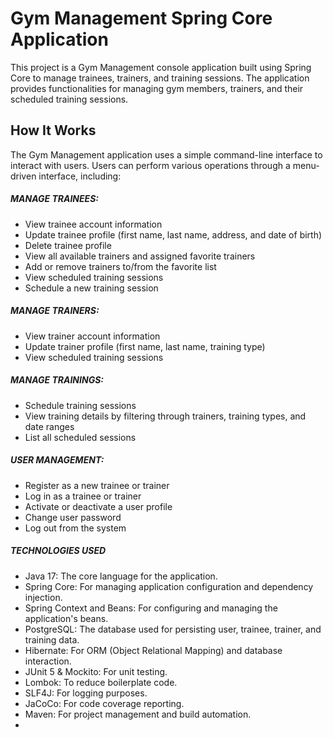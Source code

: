 ﻿# Gym Management Spring Core Application
This project is a Gym Management console application built using Spring Core to manage trainees, trainers, and training sessions. 
The application provides functionalities for managing gym members, trainers, and their scheduled training sessions. 

## How It Works
The Gym Management application uses a simple command-line interface to interact with users. 
Users can perform various operations through a menu-driven interface, including:

##### MANAGE TRAINEES:
* View trainee account information
* Update trainee profile (first name, last name, address, and date of birth)
* Delete trainee profile
* View all available trainers and assigned favorite trainers
* Add or remove trainers to/from the favorite list
* View scheduled training sessions
* Schedule a new training session

##### MANAGE TRAINERS:
* View trainer account information
* Update trainer profile (first name, last name, training type)
* View scheduled training sessions

##### MANAGE TRAININGS:
* Schedule training sessions
* View training details by filtering through trainers, training types, and date ranges
* List all scheduled sessions

##### USER MANAGEMENT:
* Register as a new trainee or trainer
* Log in as a trainee or trainer
* Activate or deactivate a user profile
* Change user password
* Log out from the system

##### TECHNOLOGIES USED
* Java 17: The core language for the application.
* Spring Core: For managing application configuration and dependency injection.
* Spring Context and Beans: For configuring and managing the application's beans.
* PostgreSQL: The database used for persisting user, trainee, trainer, and training data. 
* Hibernate: For ORM (Object Relational Mapping) and database interaction.
* JUnit 5 & Mockito: For unit testing.
* Lombok: To reduce boilerplate code.
* SLF4J: For logging purposes.
* JaCoCo: For code coverage reporting.
* Maven: For project management and build automation.
* 
